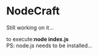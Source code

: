 # NodeCraft

Still working on it...

to execute:<b>node index.js</b><br>
PS: node.js needs to be installed...
